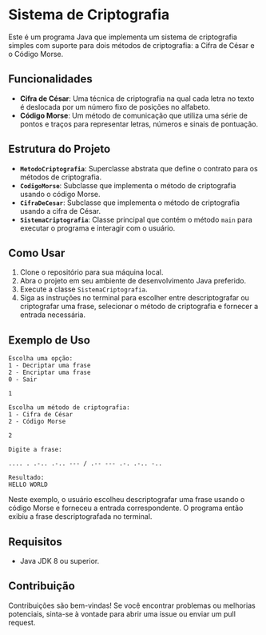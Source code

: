 # Sistema de Criptografia

Este é um programa Java que implementa um sistema de criptografia simples com suporte para dois métodos de criptografia: a Cifra de César e o Código Morse.

## Funcionalidades

- **Cifra de César**: Uma técnica de criptografia na qual cada letra no texto é deslocada por um número fixo de posições no alfabeto.
- **Código Morse**: Um método de comunicação que utiliza uma série de pontos e traços para representar letras, números e sinais de pontuação.

## Estrutura do Projeto

- **`MetodoCriptografia`**: Superclasse abstrata que define o contrato para os métodos de criptografia.
- **`CodigoMorse`**: Subclasse que implementa o método de criptografia usando o código Morse.
- **`CifraDeCesar`**: Subclasse que implementa o método de criptografia usando a cifra de César.
- **`SistemaCriptografia`**: Classe principal que contém o método `main` para executar o programa e interagir com o usuário.

## Como Usar

1. Clone o repositório para sua máquina local.
2. Abra o projeto em seu ambiente de desenvolvimento Java preferido.
3. Execute a classe `SistemaCriptografia`.
4. Siga as instruções no terminal para escolher entre descriptografar ou criptografar uma frase, selecionar o método de criptografia e fornecer a entrada necessária.

## Exemplo de Uso

```
Escolha uma opção:
1 - Decriptar uma frase
2 - Encriptar uma frase
0 - Sair

1

Escolha um método de criptografia:
1 - Cifra de César
2 - Código Morse

2

Digite a frase:

.... . .-.. .-.. --- / .-- --- .-. .-.. -..

Resultado:
HELLO WORLD
```

Neste exemplo, o usuário escolheu descriptografar uma frase usando o código Morse e forneceu a entrada correspondente. O programa então exibiu a frase descriptografada no terminal.

## Requisitos

- Java JDK 8 ou superior.


## Contribuição

Contribuições são bem-vindas! Se você encontrar problemas ou melhorias potenciais, sinta-se à vontade para abrir uma issue ou enviar um pull request.

